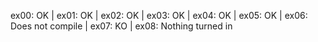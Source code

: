 ex00: OK | ex01: OK | ex02: OK | ex03: OK | ex04: OK | ex05: OK | ex06: Does not compile | ex07: KO | ex08: Nothing turned in
